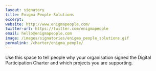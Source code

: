 ```yaml
---
layout: signatory
title: Enigma People Solutions
excerpt: 
website: http://www.enigmapeople.com/
twitter-url: https://twitter.com/enigmapeople
email: hello@enigmapeople.com
image: /images/signatories/enigma_people_solutions.gif
permalink: /charter/enigma_people/
---
```


Use this space to tell people why your organisation signed the Digital Participation Charter and which projects you are supporting.